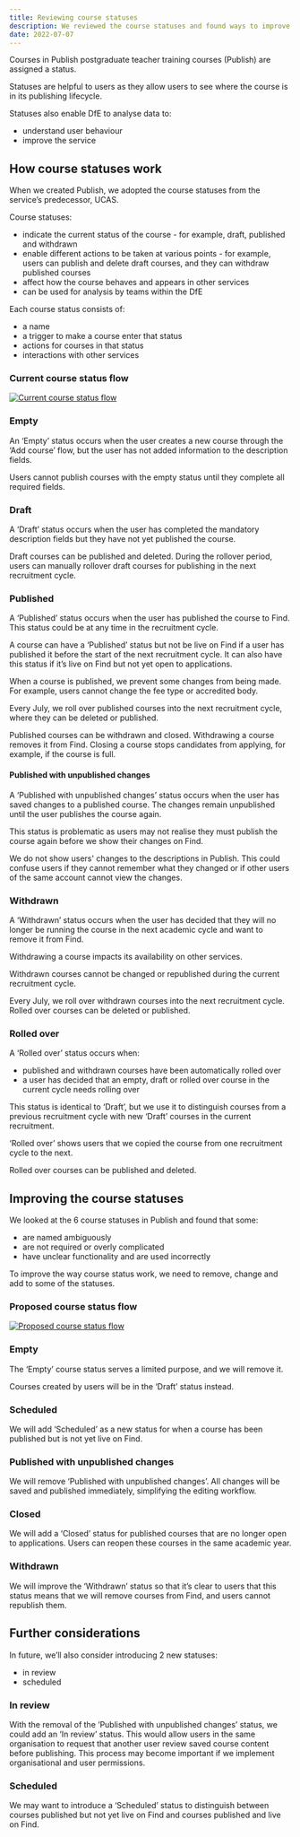 ```yaml
---
title: Reviewing course statuses
description: We reviewed the course statuses and found ways to improve them
date: 2022-07-07
---
```


Courses in Publish postgraduate teacher training courses (Publish) are assigned a status.

Statuses are helpful to users as they allow users to see where the course is in its publishing lifecycle.

Statuses also enable DfE to analyse data to:

- understand user behaviour
- improve the service

## How course statuses work

When we created Publish, we adopted the course statuses from the service’s predecessor, UCAS.

Course statuses:

- indicate the current status of the course - for example, draft, published and withdrawn
- enable different actions to be taken at various points - for example, users can publish and delete draft courses, and they can withdraw published courses
- affect how the course behaves and appears in other services
- can be used for analysis by teams within the DfE

Each course status consists of:

- a name
- a trigger to make a course enter that status
- actions for courses in that status
- interactions with other services

### Current course status flow

[![Current course status flow](course-statuses--current.png "Current course status flow")](/publish-teacher-training-courses/reviewing-course-statuses/course-statuses--current.png)

### Empty

An ‘Empty’ status occurs when the user creates a new course through the ‘Add course’ flow, but the user has not added information to the description fields.

Users cannot publish courses with the empty status until they complete all required fields.

### Draft

A ‘Draft’ status occurs when the user has completed the mandatory description fields but they have not yet published the course.

Draft courses can be published and deleted. During the rollover period, users can manually rollover draft courses for publishing in the next recruitment cycle.

### Published

A ‘Published’ status occurs when the user has published the course to Find. This status could be at any time in the recruitment cycle.

A course can have a ‘Published’ status but not be live on Find if a user has published it before the start of the next recruitment cycle. It can also have this status if it’s live on Find but not yet open to applications.

When a course is published, we prevent some changes from being made. For example, users cannot change the fee type or accredited body.

Every July, we roll over published courses into the next recruitment cycle, where they can be deleted or published.

Published courses can be withdrawn and closed. Withdrawing a course removes it from Find. Closing a course stops candidates from applying, for example, if the course is full.

#### Published with unpublished changes

A ‘Published with unpublished changes’ status occurs when the user has saved changes to a published course. The changes remain unpublished until the user publishes the course again.

This status is problematic as users may not realise they must publish the course again before we show their changes on Find.

We do not show users' changes to the descriptions in Publish. This could confuse users if they cannot remember what they changed or if other users of the same account cannot view the changes.

### Withdrawn

A ‘Withdrawn’ status occurs when the user has decided that they will no longer be running the course in the next academic cycle and want to remove it from Find.

Withdrawing a course impacts its availability on other services.

Withdrawn courses cannot be changed or republished during the current recruitment cycle.

Every July, we roll over withdrawn courses into the next recruitment cycle. Rolled over courses can be deleted or published.

### Rolled over

A ‘Rolled over’ status occurs when:

- published and withdrawn courses have been automatically rolled over
- a user has decided that an empty, draft or rolled over course in the current cycle needs rolling over

This status is identical to ‘Draft’, but we use it to distinguish courses from a previous recruitment cycle with new ‘Draft’ courses in the current recruitment.

‘Rolled over’ shows users that we copied the course from one recruitment cycle to the next.

Rolled over courses can be published and deleted.

## Improving the course statuses

We looked at the 6 course statuses in Publish and found that some:

- are named ambiguously
- are not required or overly complicated
- have unclear functionality and are used incorrectly

To improve the way course status work, we need to remove, change and add to some of the statuses.

### Proposed course status flow

[![Proposed course status flow](course-statuses--proposed.png "Proposed course status flow")](/publish-teacher-training-courses/reviewing-course-statuses/course-statuses--proposed.png)

### Empty

The ‘Empty’ course status serves a limited purpose, and we will remove it.

Courses created by users will be in the ‘Draft’ status instead.

### Scheduled

We will add ‘Scheduled’ as a new status for when a course has been published but is not yet live on Find.

### Published with unpublished changes

We will remove ‘Published with unpublished changes’. All changes will be saved and published immediately, simplifying the editing workflow.

### Closed

We will add a ‘Closed’ status for published courses that are no longer open to applications. Users can reopen these courses in the same academic year.

### Withdrawn

We will improve the ‘Withdrawn’ status so that it’s clear to users that this status means that we will remove courses from Find, and users cannot republish them.

## Further considerations

In future, we’ll also consider introducing 2 new statuses:

- in review
- scheduled

### In review

With the removal of the ‘Published with unpublished changes’ status, we could add an ‘In review’ status. This would allow users in the same organisation to request that another user review saved course content before publishing. This process may become important if we implement organisational and user permissions.

### Scheduled

We may want to introduce a ‘Scheduled’ status to distinguish between courses published but not yet live on Find and courses published and live on Find.
